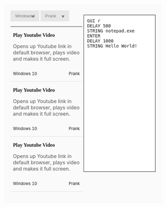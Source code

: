 <html>
<head>
<style>
#code {
    border-style: solid;
    border-width: thin;
    border-color: #000000;
    width: 49.5%;
    height: 500px;
    background-color: #FFFFFF;
    float: right;
    padding: 10px;
    -webkit-box-sizing: border-box;
    -moz-box-sizing: border-box;
    box-sizing: border-box;
}
.select {
    position: relative;
    display: inline-block;
    width: 40%;
}
.select select {
    display: inline-block;
    width: 100%;
    cursor: pointer;
    padding: 10px 15px;
    outline: 0;
    border: 0;
    border-radius: 0;
    background: #e6e6e6;
    color: #7b7b7b;
    appearance: none;
    -webkit-appearance: none;
    -moz-appearance: none;
}
.select select::-ms-expand {
display: none;
}
.select select:hover, .select select:focus {
    color: #000;
    background: #ccc;
}
.select__arrow {
    position: absolute;
    top: 16px;
    right: 15px;
    width: 0;
    height: 0;
    pointer-events: none;
    border-style: solid;
    border-width: 8px 5px 0 5px;
    border-color: #7b7b7b transparent transparent transparent;
}
.select select:hover ~ .select__arrow, .select select:focus ~ .select__arrow {
    border-top-color: #000;
}
table {
    border-collapse: collapse;
    width: 100%;
}
th, td {
    text-align: left;
    border-bottom: 1px solid #ddd;
}
tr:hover {
    background-color: #f5f5f5;
}
.title {
    font-family: "atomic-age";
    font-weight: 900;
}
#main {
    overflow: hidden;
    padding: 20px;
    background-color: #FAFAFA;
    ;
    height: inherit;
}
.description {
    color: #575757;
}
.os {
    font-size: 13px;
    float: left;
}
.type {
    float: right;
    font-size: 13px;
    padding: 0;
}
#menu {
    width: 49.5%;
    float: left;
}
</style>
</head>
<body>
<div id="main">
  <div id="menu">
    <div class="select">
      <select>
        <option>Windows 10</option>
        <option>Linux</option>
        <option>Mac OS</option>
      </select>
      <div class="select__arrow"></div>
    </div>
    <div class="select">
      <select>
        <option>Prank</option>
        <option>Malicious</option>
        <option>Reconnaissance</option>
      </select>
      <div class="select__arrow"></div>
    </div>
    <table>
      <tr>
        <td><p class="title">Play Youtube Video</p>
          <p class="description">Opens up Youtube link in default browser, plays video and makes it full screen.</p>
          <p class="os">Windows 10</p>
          <p class="type">Prank</p></td>
      </tr>
      <tr>
        <td><p class="title">Play Youtube Video</p>
          <p class="description">Opens up Youtube link in default browser, plays video and makes it full screen.</p>
          <p class="os">Windows 10</p>
          <p class="type">Prank</p></td>
      </tr>
      <tr>
        <td><p class="title">Play Youtube Video</p>
          <p class="description">Opens up Youtube link in default browser, plays video and makes it full screen.</p>
          <p class="os">Windows 10</p>
          <p class="type">Prank</p></td>
      </tr>
    </table>
  </div>
  <pre id="code">GUI r
DELAY 500
STRING notepad.exe
ENTER
DELAY 1000
STRING Hello World!</pre>
</div>
</body>
</html>
